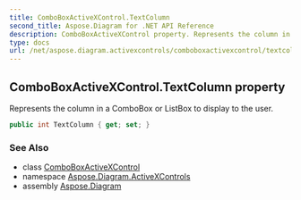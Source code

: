 ```yaml
---
title: ComboBoxActiveXControl.TextColumn
second_title: Aspose.Diagram for .NET API Reference
description: ComboBoxActiveXControl property. Represents the column in a ComboBox or ListBox to display to the user
type: docs
url: /net/aspose.diagram.activexcontrols/comboboxactivexcontrol/textcolumn/
---
```

## ComboBoxActiveXControl.TextColumn property

Represents the column in a ComboBox or ListBox to display to the user.

```csharp
public int TextColumn { get; set; }
```

### See Also

* class [ComboBoxActiveXControl](../)
* namespace [Aspose.Diagram.ActiveXControls](../../comboboxactivexcontrol/)
* assembly [Aspose.Diagram](../../../)


